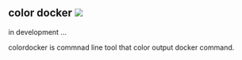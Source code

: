 color docker
<img src="https://img.shields.io/badge/go-v1.11-blue.svg"/>
--

in development ...

colordocker is commnad line tool that color output docker command.